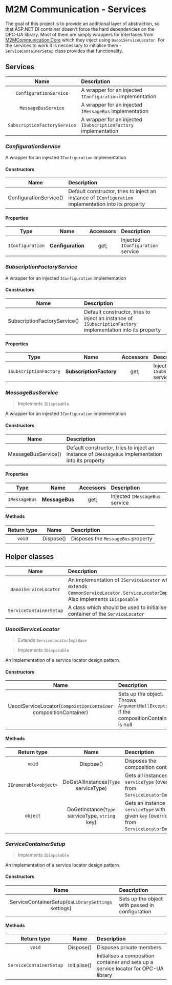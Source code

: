 # M2M Communication - Services

The goal of this project is to provide an additional layer of abstraction, so that ASP.NET DI container doesn't force the hard dependencies on the OPC-UA library. Most of them are simply wrappers for interfaces from [M2MCommunication.Core](../M2MCommunication.Core/README.md) which they inject using `UaooiServiceLocator`. For the services to work it is neccessary to initialise them - `ServiceContainerSetup` class provides that functionality.

## Services

| Name | Description |
|:----:|:-----|
| `ConfigurationService` | A wrapper for an injected `IConfiguration` implementation |
| `MessageBusService` | A wrapper for an injected `IMessageBus` implementation |
| `SubscriptionFactoryService` | A wrapper for an injected `ISubscriptionFactory` implementation |

### *ConfigurationService*

A wrapper for an injected `IConfiguration` implementation

#### Constructors

| Name | Description |
|:----:|:------------|
|ConfigurationService()| Default constructor, tries to inject an instance of `IConfiguration` implementation into its property |

#### Properties

| Type | Name | Accessors | Description |
|:----:|:----:|:---------:|:------------|
| `IConfiguration` |**Configuration**| get; | Injected `IConfiguration` service |

### *SubscriptionFactoryService*

A wrapper for an injected `IConfiguration` implementation

#### Constructors

| Name | Description |
|:----:|:------------|
|SubscriptionFactoryService()| Default constructor, tries to inject an instance of `ISubscriptionFactory` implementation into its property |

#### Properties

| Type | Name | Accessors | Description |
|:----:|:----:|:---------:|:------------|
| `ISubscriptionFactory` |**SubscriptionFactory**| get; | Injected `ISubscriptionFactory` service |

### *MessageBusService*

> Implements `IDisposable`

A wrapper for an injected `IConfiguration` implementation

#### Constructors

| Name | Description |
|:----:|:------------|
| MessageBusService() | Default constructor, tries to inject an instance of `IMessageBus` implementation into its property |

#### Properties

| Type | Name | Accessors | Description |
|:----:|:----:|:---------:|:------------|
| `IMessageBus` |**MessageBus**| get; | Injected `IMessageBus` service |

#### Methods

| Return type | Name |  Description |
|:----:|:----:|:------------|
| `void` | Dispose() | Disposes the `MessageBus` property |

## Helper classes

| Name | Description |
|:----:|:-----|
| `UaooiServiceLocator` | An implementation of `IServiceLocator` which extends `CommonServiceLocator.ServiceLocatorImplBase`. Also implements `IDisposable` |
| `ServiceContainerSetup` | A class which should be used to initialise a DI container of the `ServiceLocator` |

### *UaooiServiceLocator*

> Extends `ServiceLocatorImplBase`

> Implements `IDisposable`

An implementation of a service locator design pattern.

#### Constructors

| Name | Description |
|:----:|:------------|
| UaooiServiceLocator(`CompoistionContainer` compositionContainer) | Sets up the object. Throws `ArgumentNullException` if the compositionContainer is null |

#### Methods

| Return type | Name |  Description |
|:----:|:----:|:------------|
| `void` | Dispose() | Disposes the composition container |
| `IEnumerable<object>` | DoGetAllInstances(`Type` serviceType) | Gets all instances of the `serviceType` (overriden from `ServiceLocatorImplBase`) |
| `object` | DoGetInstance(`Type` serviceType, `string` key) | Gets an instance of the `serviceType` with the given `key` (overriden from `ServiceLocatorImplBase`) |

### *ServiceContainerSetup*

> Implements `IDisposable`

An implementation of a service locator design pattern.

#### Constructors

| Name | Description |
|:----:|:------------|
| ServiceContainerSetup(`UaLibrarySettings` settings) | Sets up the object with passed in configuration |

#### Methods

| Return type | Name |  Description |
|:----:|:----:|:------------|
| `void` | Dispose() | Disposes private members |
| `ServiceContainerSetup` | Initialise() | Initialises a composition container and sets up a service locator for OPC-UA library |
